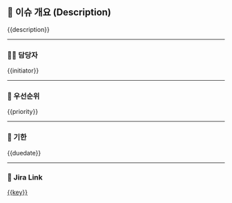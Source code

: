## 📄 이슈 개요 (Description)
{{description}}

---

### 🧑‍💻 담당자
{{initiator}}

---

### 🎯 우선순위
{{priority}}

---

### 📅 기한
{{duedate}}

---

### 🔗 Jira Link
[{{key}}]({{url}})
